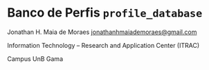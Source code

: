 # Banco de Perfis `profile_database`

Jonathan H. Maia de Moraes <jonathanhmaiademoraes@gmail.com>

Information Technology – Research and Application Center (ITRAC)

Campus UnB Gama